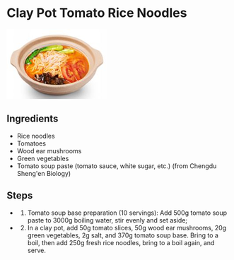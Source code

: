 # Clay Pot Tomato Rice Noodles

![Clay Pot Tomato Rice Noodles](../../images/%E7%A0%82%E9%94%85%E7%95%AA%E8%8C%84%E7%B1%B3%E7%BA%BF.png)


## Ingredients

- Rice noodles
- Tomatoes
- Wood ear mushrooms
- Green vegetables
- Tomato soup paste (tomato sauce, white sugar, etc.) (from Chengdu Sheng'en Biology)

## Steps

- 1. Tomato soup base preparation (10 servings): Add 500g tomato soup paste to 3000g boiling water, stir evenly and set aside;
- 2. In a clay pot, add 50g tomato slices, 50g wood ear mushrooms, 20g green vegetables, 2g salt, and 370g tomato soup base. Bring to a boil, then add 250g fresh rice noodles, bring to a boil again, and serve.